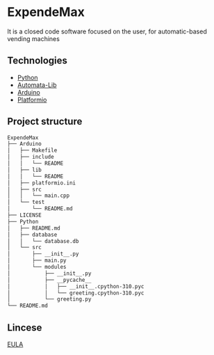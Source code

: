 # ExpendeMax

It is a closed code software focused on the user, for automatic-based vending machines

## Technologies

- [Python](https://www.python.org/)
- [Automata-Lib](https://pypi.org/project/automata-lib/)
- [Arduino](https://www.arduino.cc/)
- [Platformio](https://platformio.org/)

## Project structure

```bash
ExpendeMax
├── Arduino
│   ├── Makefile
│   ├── include
│   │   └── README
│   ├── lib
│   │   └── README
│   ├── platformio.ini
│   ├── src
│   │   └── main.cpp
│   └── test
│       └── README.md
├── LICENSE
├── Python
│   ├── README.md
│   ├── database
│   │   └── database.db
│   └── src
│       ├── __init__.py
│       ├── main.py
│       └── modules
│           ├── __init__.py
│           ├── __pycache__
│           │   ├── __init__.cpython-310.pyc
│           │   └── greeting.cpython-310.pyc
│           └── greeting.py
└── README.md
```

## Lincese
[EULA](https://www.termsfeed.com/live/c3094866-ad96-4717-845d-0b2fede7e1a2)

